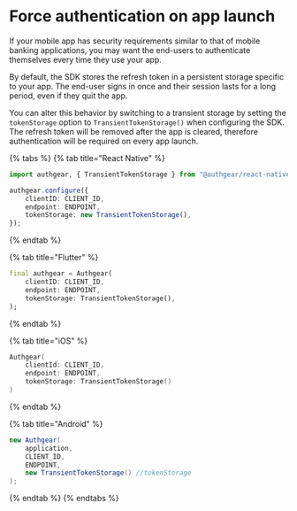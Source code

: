 # Force authentication on app launch

If your mobile app has security requirements similar to that of mobile banking applications, you may want the end-users to authenticate themselves every time they use your app.

By default, the SDK stores the refresh token in a persistent storage specific to your app. The end-user signs in once and their session lasts for a long period, even if they quit the app.

You can alter this behavior by switching to a transient storage by setting the `tokenStorage` option to `TransientTokenStorage()` when configuring the SDK. The refresh token will be removed after the app is cleared, therefore authentication will be required on every app launch.

{% tabs %}
{% tab title="React Native" %}
```typescript
import authgear, { TransientTokenStorage } from "@authgear/react-native";

authgear.configure({
    clientID: CLIENT_ID,
    endpoint: ENDPOINT,
    tokenStorage: new TransientTokenStorage(),
});
```
{% endtab %}

{% tab title="Flutter" %}
```dart
final authgear = Authgear(
    clientID: CLIENT_ID,
    endpoint: ENDPOINT,
    tokenStorage: TransientTokenStorage(),
);
```
{% endtab %}

{% tab title="iOS" %}
```swift
Authgear(
    clientId: CLIENT_ID,
    endpoint: ENDPOINT,
    tokenStorage: TransientTokenStorage()
)
```
{% endtab %}

{% tab title="Android" %}
```java
new Authgear(
    application,
    CLIENT_ID,
    ENDPOINT,
    new TransientTokenStorage() //tokenStorage
);
```
{% endtab %}
{% endtabs %}

